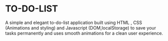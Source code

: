# TO-DO-LIST
A simple and elegant to-do-list application built using HTML , CSS (Animations and styling) and Javascript (DOM,localStorage) to save your tasks permanently and uses smooth animations for a clean user experience.
